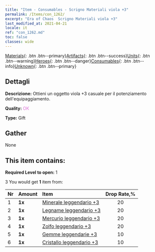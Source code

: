 ```yaml
---
title: "Item - Consumables - Scrigno Materiali viola +3"
permalink: /Items/con_1262/
excerpt: "Era of Chaos  Scrigno Materiali viola +3"
last_modified_at: 2021-04-21
locale: it
ref: "con_1262.md"
toc: false
classes: wide
---
```

 [Materials](/it/Items/){: .btn .btn--primary}[Artifacts](/it/Items/Artifacts/){: .btn .btn--success}[Units](/it/Items/Units/){: .btn .btn--warning}[Heroes](/it/Items/Heroes/){: .btn .btn--danger}[Consumables](/it/Items/Consumables/){: .btn .btn--info}[Unknown](/it/Items/Unknown/){: .btn .btn--primary}

## Dettagli
 **Descrizione:** Ottieni un oggetto viola +3 casuale per il potenziamento dell'equipaggiamento.

 **Quality:** <span style="color: #DA70D6">OK</span>

 **Type:** Gift

## Gather

  None

## This item contains:

 **Required Level to open:** 1

 3 You would get **1** item  from:

  | Nr | Amount |     Item    | Drop Rate,% |
  |:---|:-------|:------------|:---------:|
  | 1 |  **1x** | [Minerale leggendario +3](/it/Items/mat_54/) | 20 | 
  | 2 |  **1x** | [Legname leggendario +3](/it/Items/mat_55/) | 20 | 
  | 3 |  **1x** | [Mercurio leggendario +3](/it/Items/mat_56/) | 20 | 
  | 4 |  **1x** | [Zolfo leggendario +3](/it/Items/mat_57/) | 20 | 
  | 5 |  **1x** | [Gemme leggendarie +3](/it/Items/mat_58/) | 10 | 
  | 6 |  **1x** | [Cristallo leggendario +3](/it/Items/mat_59/) | 10 | 
